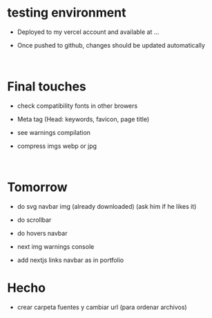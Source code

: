 # testing environment

- Deployed to my vercel account and available at ...

- Once pushed to github, changes should be updated automatically

<br>

# Final touches

- check compatibility fonts in other browers

- Meta tag (Head: keywords, favicon, page title)

- see warnings compilation

- compress imgs webp or jpg

<br>

# Tomorrow 

- do svg navbar img (already downloaded) (ask him if he likes it)

- do scrollbar

- do hovers navbar

- next img warnings console

- add nextjs links navbar as in portfolio

# Hecho

- crear carpeta fuentes y cambiar url (para ordenar archivos)